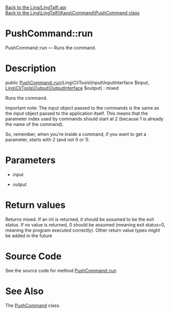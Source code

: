 [Back to the Ling/LingTalfi api](https://github.com/lingtalfi/LingTalfi/blob/master/doc/api/Ling/LingTalfi.md)<br>
[Back to the Ling\LingTalfi\Kaos\Command\PushCommand class](https://github.com/lingtalfi/LingTalfi/blob/master/doc/api/Ling/LingTalfi/Kaos/Command/PushCommand.md)


PushCommand::run
================



PushCommand::run — Runs the command.




Description
================


public [PushCommand::run](https://github.com/lingtalfi/LingTalfi/blob/master/doc/api/Ling/LingTalfi/Kaos/Command/PushCommand/run.md)(Ling\CliTools\Input\InputInterface $input, [Ling\CliTools\Output\OutputInterface](https://github.com/lingtalfi/CliTools/blob/master/doc/api/Ling/CliTools/Output/OutputInterface.md) $output) : mixed




Runs the command.

Important note:
The input object passed to the commands is the same as the input object passed to the application itself.
This means that the parameter index used by commands should start at 2 (because 1 is already the name of the command).

So, remember, when you're inside a command, if you want to get a parameter, starts with 2 (and not 0 or 1).




Parameters
================


- input

    

- output

    


Return values
================

Returns mixed.
If an int is returned, it should be assumed to be the exit status.
If no value is returned, 0 should be assumed (meaning exit status=0, meaning the program executed correctly).
Other return value types might be added in the future







Source Code
===========
See the source code for method [PushCommand::run](https://github.com/lingtalfi/LingTalfi/blob/master/Kaos/Command/PushCommand.php#L61-L438)


See Also
================

The [PushCommand](https://github.com/lingtalfi/LingTalfi/blob/master/doc/api/Ling/LingTalfi/Kaos/Command/PushCommand.md) class.




